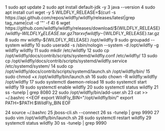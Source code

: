 1  sudo apt update
    2  sudo apt install default-jdk -y
    3  java --version
    4  sudo apt install curl wget -y
    5  WILDFLY_RELEASE=$(curl -s https://api.github.com/repos/wildfly/wildfly/releases/latest|grep tag_name|cut -d '"' -f 4)
    6  wget https://github.com/wildfly/wildfly/releases/download/${WILDFLY_RELEASE}/wildfly-${WILDFLY_RELEASE}.tar.gz
    7  tar xvf wildfly-${WILDFLY_RELEASE}.tar.gz
    8  sudo mv wildfly-${WILDFLY_RELEASE} /opt/wildfly
    9  sudo groupadd --system wildfly
   10  sudo useradd -s /sbin/nologin --system -d /opt/wildfly  -g wildfly wildfly
   11  sudo mkdir /etc/wildfly
   12  sudo cp /opt/wildfly/docs/contrib/scripts/systemd/wildfly.conf /etc/wildfly/
   13  sudo cp /opt/wildfly/docs/contrib/scripts/systemd/wildfly.service /etc/systemd/system/
   14  sudo cp /opt/wildfly/docs/contrib/scripts/systemd/launch.sh /opt/wildfly/bin/
   15  sudo chmod +x /opt/wildfly/bin/launch.sh
   16  sudo chown -R wildfly:wildfly /opt/wildfly
   17  sudo systemctl daemon-reload
   18  sudo systemctl start wildfly
   19  sudo systemctl enable wildfly
   20  sudo systemctl status wildfly
   21  ss -tunelp | grep 8080
   22  sudo /opt/wildfly/bin/add-user.sh
   23  cat >> ~/.bashrc <<EOF
export WildFly_BIN="/opt/wildfly/bin/"
export PATH=\$PATH:\$WildFly_BIN
EOF

   24  source ~/.bashrc
   25  jboss-cli.sh --connect
   26  ss -tunelp | grep 9990
   27  sudo vim /opt/wildfly/bin/launch.sh
   28  sudo systemctl restart wildfly
   29  systemctl status  wildfly
   30  ss -tunelp | grep 9990
